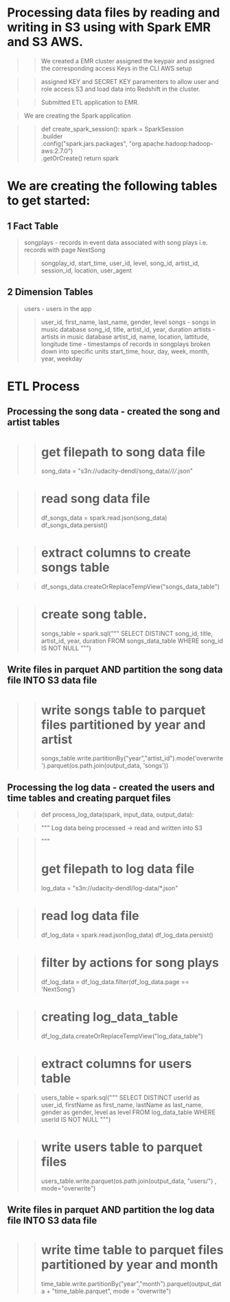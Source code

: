 # Processing data files by reading and writing in S3 using with Spark EMR and S3 AWS.

>> We created a EMR cluster 
>> assigned the keypair and 
>> assigned the corresponding access Keys in the CLI AWS setup

>> assigned KEY and SECRET KEY paramenters to allow user and role access S3 and load data into Redshift in the cluster.

>> Submitted ETL application to EMR. 


> We are creating the Spark application 

>>def create_spark_session():
>>    spark = SparkSession \
>>    .builder \
>>    .config("spark.jars.packages", "org.apache.hadoop:hadoop-aws:2.7.0") \
>>    .getOrCreate()
>>    return spark
# We are creating the following tables to get started:

## 1 Fact Table
> songplays - records in event data associated with song plays i.e. records with page NextSong
>> songplay_id, start_time, user_id, level, song_id, artist_id, session_id, location, user_agent

## 2 Dimension Tables
> users - users in the app
>> user_id, first_name, last_name, gender, level
> songs - songs in music database
>> song_id, title, artist_id, year, duration
> artists - artists in music database
>> artist_id, name, location, lattitude, longitude
> time - timestamps of records in songplays broken down into specific units
>> start_time, hour, day, week, month, year, weekday


# ETL Process
## Processing the song data - created the song and artist tables

 >>   # get filepath to song data file
 >>   song_data = "s3n://udacity-dendl/song_data/*/*/*/*.json"
    
 >>   # read song data file
 >>   df_songs_data = spark.read.json(song_data)
 >>   df_songs_data.persist()

 >>   # extract columns to create songs table
    
 >>   df_songs_data.createOrReplaceTempView("songs_data_table")
    
 >>   # create song table.
 >>   songs_table = spark.sql("""
 >>                           SELECT DISTINCT song_id, 
 >>                           title,
 >>                           artist_id,
 >>                           year,
 >>                           duration
 >>                           FROM songs_data_table
 >>                           WHERE song_id IS NOT NULL
 >>                       """)
 
 
## Write files in parquet AND partition the song data file INTO S3 data file

 >>   # write  songs table to parquet files partitioned by year and artist
 >>   songs_table.write.partitionBy("year","artist_id").mode('overwrite').parquet(os.path.join(output_data, 'songs'))

## Processing the log data - created the users and time tables and creating parquet files

 >> def process_log_data(spark, input_data, output_data):

 >>   """
 >>   Log data being processed -> read and written into S3

 >>   """
 >>   # get filepath to log data file
 >>   log_data = "s3n://udacity-dendl/log-data/*.json"

 >>   # read log data file
 >>   df_log_data = spark.read.json(log_data)
 >>   df_log_data.persist()
    
 >>   # filter by actions for song plays
 >>   df_log_data = df_log_data.filter(df_log_data.page == 'NextSong')
    
 >>   # creating log_data_table
 >>   df_log_data.createOrReplaceTempView("log_data_table")

 >>   # extract columns for users table    
   
 >>   users_table = spark.sql("""
 >>                           SELECT DISTINCT userId as user_id, 
 >>                           firstName as first_name,
 >>                           lastName as last_name,
 >>                           gender as gender,
 >>                           level as level
 >>                           FROM log_data_table
 >>                           WHERE userId IS NOT NULL
 >>                       """)
    
 >>   # write users table to parquet files
 >>   users_table.write.parquet(os.path.join(output_data, "users/") , mode="overwrite")

## Write files in parquet AND partition the log data file INTO S3 data file

>>    # write time table to parquet files partitioned by year and month
>>    time_table.write.partitionBy("year","month").parquet(output_data + "time_table.parquet", mode = "overwrite")

